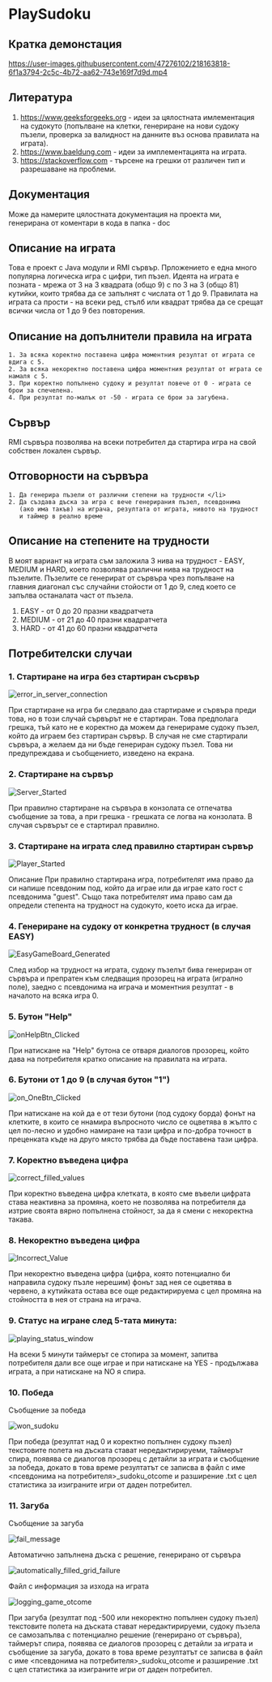 # PlaySudoku

## Кратка демонстация

https://user-images.githubusercontent.com/47276102/218163818-6f1a3794-2c5c-4b72-aa62-743e169f7d9d.mp4

## Литература
  1. https://www.geeksforgeeks.org - идеи за цялостната имлементация на судокуто (попълване на клетки, генериране на
                                     нови судоку пъзели, проверка за валидност на данните въз основа правилата на играта).
  2. https://www.baeldung.com - идеи за имплементацията на играта.
  3. https://stackoverflow.com - търсене на грешки от различен тип и разрешаване на проблеми.
  
## Документация
Може да намерите цялостната документация на проекта ми, генерирана от коментари в кода в папка - doc

## Описание на играта 
Това е проект с Java модули и RMI сървър. Прложението е една много популярна логическа игра с цифри, тип пъзел. 
Идеята на играта е позната - мрежа от 3 на 3 квадрата (общо 9) с по 3 на 3 (общо 81) кутийки, които трябва да се 
запълнят с числата от 1 до 9. Правилата на играта са прости - на всеки ред, стълб или квадрат трябва да се срещат
всички числа от 1 до 9 без повторения.

## Описание на допълнители правила на играта
    1. За всяка коректно поставена цифра моментния резултат от играта се вдига с 5.
    2. За всяка некоректно поставена цифра моментния резултат от играта се намаля с 5.
    3. При коректно попълнено судоку и резултат повече от 0 - играта се брои за спечелена.
    4. При резултат по-малък от -50 - играта се брои за загубена.

## Сървър 
RMI сървъра позволява на всеки потребител да стартира игра на свой собствен локален сървър. 

## Отговорности на сървъра 
    1. Да генерира пъзели от различни степени на трудности </li>
    2. Да създава дъска за игра с вече генерирания пъзел, псевдонима 
       (ако има такъв) на играча, резултата от играта, нивото на трудност 
       и таймер в реално време 

## Описание на степените на трудности 
В моят вариант на играта съм заложила 3 нива на трудност - EASY, MEDIUM и HARD, което позволява 
различни нива на трудност на пъзелите. Пъзелите се генерират от сървъра чрез попълване на главния 
диагонал със случайни стойости от 1 до 9, след което се запълва останалата част от пъзела. 

  1. EASY - от 0 до 20 празни квадратчета 
  2. MEDIUM - от 21 до 40 празни квадратчета 
  3. HARD - от 41 до 60 празни квадратчета 
  
## Потребителски случаи

### 1. Стартиране на игра без стартиран съсрвър 

![error_in_server_connection](https://user-images.githubusercontent.com/47276102/218152769-25076f18-1b16-4532-ae2f-5fd1fecdca37.PNG)

При стартиране на игра би следвало даа стартираме и сървъра преди това, но в този случай сървърът не е
стартиран. Това предполага грешка, тъй като не е коректно да можем да генерираме судоку пъзел, който да
играем без стартиран сървър. В случая не сме стартирали сървъра, а желаем да ни бъде генериран судоку
пъзел. Това ни предупреждава и съобщението, изведено на екрана.

### 2. Стартиране на сървър

![Server_Started](https://user-images.githubusercontent.com/47276102/218149753-a8797a29-2015-49f6-910e-130223da4a6e.png)

При правилно стартиране на сървъра в конзолата се отпечатва съобщение за това, а при грешка - грешката се логва на конзолата.
В случая сървърът се е стартирал правилно.

### 3. Стартиране на играта след правилно стартиран сървър

![Player_Started](https://user-images.githubusercontent.com/47276102/218149849-60e6100a-a664-44d4-9e05-27478b0e3fff.png)

Описание
При правилно стартирана игра, потребителят има право да си напише псевдоним под, който да играе или да играе като гост с псевдонима
"guest". Също така потребителят има право сам да определи степента на трудност на судокуто, което иска да играе.

### 4. Генериране на судоку от конкретна трудност (в случая EASY)

![EasyGameBoard_Generated](https://user-images.githubusercontent.com/47276102/218149876-666b9e10-dfec-45f2-99aa-b2b759fd7a12.PNG)

След избор на трудност на играта, судоку пъзелът бива генериран от сървъра и препратен към следващия прозорец на играта (игрално поле),
заедно с псевдонима на играча и моментния резултат - в началото на всяка игра 0.

### 5. Бутон "Help"

![onHelpBtn_Clicked](https://user-images.githubusercontent.com/47276102/218150090-20f32f5b-ebc8-4321-8adc-4ecbeb133007.PNG)

При натискане на "Help" бутона се отваря диалогов прозорец, който дава на потребителя кратко описание на правилата на играта.

### 6. Бутони от 1 до 9 (в случая бутон "1")

![on_OneBtn_Clicked](https://user-images.githubusercontent.com/47276102/218150186-f2ca940e-e536-4c81-83a5-fc9307b65422.PNG)

При натискане на кой да е от тези бутони (под судоку борда) фонът на клетките, в които се ннамира въпросното число се оцветява в жълто с
цел по-лесно и удобно намиране на тази цифра и по-добра точност в преценката къде на друго място трябва да бъде поставена тази цифра.

### 7. Коректно въведена цифра

![correct_filled_values](https://user-images.githubusercontent.com/47276102/218149904-f53ac218-c7d5-41ff-8b59-aab14588995c.PNG)

При коректно въведена цифра клетката, в която сме въвели цифрата става неактивна за промяна, което не позволява на потребителя да изтрие своята
вярно попълнена стойност, за да я смени с некоректна такава.

### 8. Некоректно въведена цифра

![Incorrect_Value](https://user-images.githubusercontent.com/47276102/218149928-ae6f7b38-846e-4b2c-961d-3d1149940718.PNG)

При некоректно въведена цифра (цифра, която потенциално би направила судоку пъзле нерешим) фонът зад нея се оцветява в червено, а
кутийката остава все още редактирируема с цел промяна на стойността в нея от страна на играча.

### 9. Статус на игране след 5-тата минута:

![playing_status_window](https://user-images.githubusercontent.com/47276102/218171352-13a64614-301a-4778-bad1-0ebc839af165.PNG)

На всеки 5 минути таймерът се стопира за момент, запитва потребителя дали все още играе и при натискане на YES - продължава играта, 
а при натискане на NO я спира.

### 10. Победа 

Съобщение за победа

![won_sudoku](https://user-images.githubusercontent.com/47276102/218150435-4b03ee56-3abe-4db9-a376-2cfec4dd22d4.PNG)

При победа (резултат над 0 и коректно попълнен судоку пъзел) текстовите полета на дъската стават нередактирируеми, таймерът спира,
появява се диалогов прозорец с детайли за играта и съобщение за победа, докато в това време резултатът се записва в файл с име
<псевдонима на потребителя>_sudoku_otcome и  разширение .txt с цел статистика за изиграните игри от даден потребител.

### 11. Загуба

Съобщение за загуба

![fail_message](https://user-images.githubusercontent.com/47276102/218150468-5002c00b-68a3-42b1-8d7f-ff98c5f5fb2d.PNG)

Автоматично запълнена дъска с решение, генерирано от сървъра

![automatically_filled_grid_failure](https://user-images.githubusercontent.com/47276102/218150500-f4417e7c-f64a-44be-ab8e-c8fcfafad980.PNG)

Файл с информация за изхода на играта

![logging_game_otcome](https://user-images.githubusercontent.com/47276102/218150527-09f08a48-0742-40db-b561-7ce6646e5a03.PNG)

При загуба (резултат под -500 или некоректно попълнен судоку пъзел) текстовите полета на дъската стават нередактирируеми, 
судоку пъзела се самозапълва с потенциално решение (генерирано от сървъра), таймерът спира, появява се диалогов прозорец с 
детайли за играта и съобщение за загуба, докато в това време резултатът се записва в файл с име <псевдонима на потребителя>_sudoku_otcome 
и  разширение .txt с цел статистика за изиграните игри от даден потребител.
